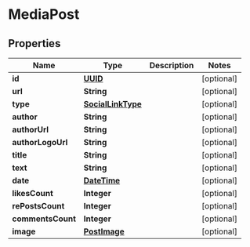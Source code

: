 # MediaPost

## Properties
Name | Type | Description | Notes
------------ | ------------- | ------------- | -------------
**id** | [**UUID**](UUID.md) |  |  [optional]
**url** | **String** |  |  [optional]
**type** | [**SocialLinkType**](SocialLinkType.md) |  |  [optional]
**author** | **String** |  |  [optional]
**authorUrl** | **String** |  |  [optional]
**authorLogoUrl** | **String** |  |  [optional]
**title** | **String** |  |  [optional]
**text** | **String** |  |  [optional]
**date** | [**DateTime**](DateTime.md) |  |  [optional]
**likesCount** | **Integer** |  |  [optional]
**rePostsCount** | **Integer** |  |  [optional]
**commentsCount** | **Integer** |  |  [optional]
**image** | [**PostImage**](PostImage.md) |  |  [optional]
